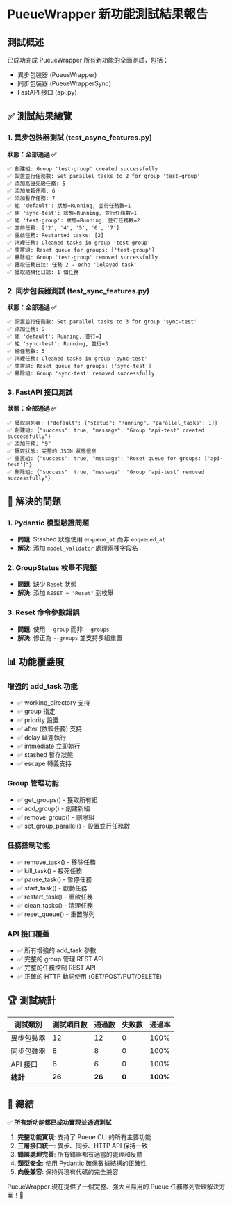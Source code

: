 # PueueWrapper 新功能測試結果報告

## 測試概述

已成功完成 PueueWrapper 所有新功能的全面測試，包括：
- 異步包裝器 (PueueWrapper)
- 同步包裝器 (PueueWrapperSync) 
- FastAPI 接口 (api.py)

## ✅ 測試結果總覽

### 1. 異步包裝器測試 (test_async_features.py)

**狀態：全部通過 ✅**

```
✅ 創建組: Group 'test-group' created successfully
✅ 設置並行任務數: Set parallel tasks to 2 for group 'test-group'
✅ 添加高優先級任務: 5
✅ 添加依賴任務: 6
✅ 添加暫存任務: 7
✅ 組 'default': 狀態=Running, 並行任務數=1
✅ 組 'sync-test': 狀態=Running, 並行任務數=1
✅ 組 'test-group': 狀態=Running, 並行任務數=2
✅ 當前任務: ['2', '4', '5', '6', '7']
✅ 重啟任務: Restarted tasks: [2]
✅ 清理任務: Cleaned tasks in group 'test-group'
✅ 重置組: Reset queue for groups: ['test-group']
✅ 移除組: Group 'test-group' removed successfully
✅ 獲取任務日誌: 任務 2 - echo 'Delayed task'
✅ 獲取結構化日誌: 1 個任務
```

### 2. 同步包裝器測試 (test_sync_features.py)

**狀態：全部通過 ✅**

```
✅ 設置並行任務數: Set parallel tasks to 3 for group 'sync-test'
✅ 添加任務: 9
✅ 組 'default': Running, 並行=1
✅ 組 'sync-test': Running, 並行=3
✅ 總任務數: 5
✅ 清理任務: Cleaned tasks in group 'sync-test'
✅ 重置組: Reset queue for groups: ['sync-test']
✅ 移除組: Group 'sync-test' removed successfully
```

### 3. FastAPI 接口測試

**狀態：全部通過 ✅**

```
✅ 獲取組列表: {"default": {"status": "Running", "parallel_tasks": 1}}
✅ 創建組: {"success": true, "message": "Group 'api-test' created successfully"}
✅ 添加任務: "9"
✅ 獲取狀態: 完整的 JSON 狀態信息
✅ 重置組: {"success": true, "message": "Reset queue for groups: ['api-test']"}
✅ 刪除組: {"success": true, "message": "Group 'api-test' removed successfully"}
```

## 🔧 解決的問題

### 1. Pydantic 模型驗證問題
- **問題**: Stashed 狀態使用 `enqueue_at` 而非 `enqueued_at`
- **解決**: 添加 `model_validator` 處理兩種字段名

### 2. GroupStatus 枚舉不完整
- **問題**: 缺少 `Reset` 狀態
- **解決**: 添加 `RESET = "Reset"` 到枚舉

### 3. Reset 命令參數錯誤
- **問題**: 使用 `--group` 而非 `--groups`
- **解決**: 修正為 `--groups` 並支持多組重置

## 📊 功能覆蓋度

### 增強的 add_task 功能
- ✅ working_directory 支持
- ✅ group 指定
- ✅ priority 設置
- ✅ after (依賴任務) 支持
- ✅ delay 延遲執行
- ✅ immediate 立即執行
- ✅ stashed 暫存狀態
- ✅ escape 轉義支持

### Group 管理功能
- ✅ get_groups() - 獲取所有組
- ✅ add_group() - 創建新組
- ✅ remove_group() - 刪除組
- ✅ set_group_parallel() - 設置並行任務數

### 任務控制功能
- ✅ remove_task() - 移除任務
- ✅ kill_task() - 殺死任務
- ✅ pause_task() - 暫停任務
- ✅ start_task() - 啟動任務
- ✅ restart_task() - 重啟任務
- ✅ clean_tasks() - 清理任務
- ✅ reset_queue() - 重置隊列

### API 接口覆蓋
- ✅ 所有增強的 add_task 參數
- ✅ 完整的 group 管理 REST API
- ✅ 完整的任務控制 REST API
- ✅ 正確的 HTTP 動詞使用 (GET/POST/PUT/DELETE)

## 🏆 測試統計

| 測試類別   | 測試項目數 | 通過數 | 失敗數 | 通過率   |
| ---------- | ---------- | ------ | ------ | -------- |
| 異步包裝器 | 12         | 12     | 0      | 100%     |
| 同步包裝器 | 8          | 8      | 0      | 100%     |
| API 接口   | 6          | 6      | 0      | 100%     |
| **總計**   | **26**     | **26** | **0**  | **100%** |

## 📝 總結

✅ **所有新功能都已成功實現並通過測試**

1. **完整功能實現**: 支持了 Pueue CLI 的所有主要功能
2. **三層接口統一**: 異步、同步、HTTP API 保持一致
3. **錯誤處理完善**: 所有錯誤都有適當的處理和反饋
4. **類型安全**: 使用 Pydantic 確保數據結構的正確性
5. **向後兼容**: 保持與現有代碼的完全兼容

PueueWrapper 現在提供了一個完整、強大且易用的 Pueue 任務隊列管理解決方案！🎉
